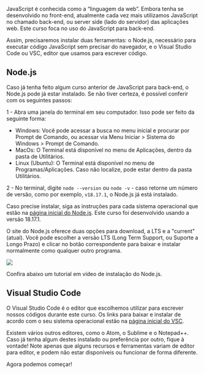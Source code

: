 JavaScript é conhecida como a “linguagem da web”. Embora tenha se desenvolvido no front-end, atualmente cada vez mais utilizamos JavaScript no chamado back-end, ou server side (lado do servidor) das aplicações web. Este curso foca no uso do JavaScript para back-end.

Assim, precisaremos instalar duas ferramentas: o Node.js, necessário para executar código JavaScript sem precisar do navegador, e o Visual Studio Code ou VSC, editor que usamos para escrever código.

## Node.js

Caso já tenha feito algum curso anterior de JavaScript para back-end, o Node.js pode já estar instalado. Se não tiver certeza, é possível conferir com os seguintes passos:

1 - Abra uma janela do terminal em seu computador. Isso pode ser feito da seguinte forma:

- Windows: Você pode acessar a busca no menu inicial e procurar por Prompt de Comando, ou acessar via Menu Iniciar > Sistema do Windows > Prompt de Comando.
- MacOs: O Terminal está disponível no menu de Aplicações, dentro da pasta de Utilitários.
- Linux (Ubuntu): O Terminal está disponível no menu de Programas/Aplicações. Caso não localize, pode estar dentro da pasta Utilitários.

2 - No terminal, digite `node --version` ou `node -v` - caso retorne um número de versão, como por exemplo, `v18.17.1`, o Node.js já está instalado.

Caso precise instalar, siga as instruções para cada sistema operacional que estão na [página inicial do Node.js](https://nodejs.org/en). Este curso foi desenvolvido usando a versão 18.17.1.

O site do Node.js oferece duas opções para download, a LTS e a "current" (atual). Você pode escolher a versão LTS (Long Term Support, ou Suporte a Longo Prazo) e clicar no botão correspondente para baixar e instalar normalmente como qualquer outro programa.

![](https://cdn3.gnarususercontent.com.br/3513-js/img1.png)

Confira abaixo um tutorial em vídeo de instalação do Node.js.

## Visual Studio Code

O Visual Studio Code é o editor que escolhemos utilizar para escrever nossos códigos durante este curso. Os links para baixar e instalar de acordo com o seu sistema operacional estão na [página inicial do VSC](https://code.visualstudio.com/).

Existem vários outros editores, como o Atom, o Sublime e o Notepad++. Caso já tenha algum destes instalado ou preferência por outro, fique à vontade! Note apenas que alguns recursos e ferramentas variam de editor para editor, e podem não estar disponíveis ou funcionar de forma diferente.

Agora podemos começar!